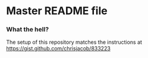 # Master README file

### What the hell?
The setup of this repository matches the instructions at https://gist.github.com/chrisjacob/833223